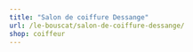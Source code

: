 ```yaml
---
title: "Salon de coiffure Dessange"
url: /le-bouscat/salon-de-coiffure-dessange/
shop: coiffeur
---
```

